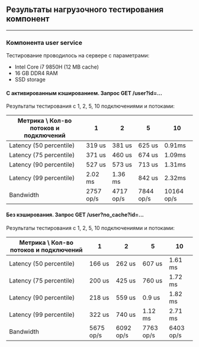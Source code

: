 ## Результаты нагрузочного тестирования компонент

---

### Компонента user service

Тестирование проводилось на сервере с параметрами:
* Intel Core i7 9850H (12 MB cache)
* 16 GB DDR4 RAM
* SSD storage

#### С активированным кэшированием. Запрос GET /user?id=...
Результаты тестирования с 1, 2, 5, 10 подключениями и потоками:

| Метрика \ Кол-во потоков и подключений | 1         | 2           | 5          | 10         |
|----------------------------------------|-----------|-------------|------------|------------|
| Latency (50 percentile)                | 319 us    | 381 us      | 625 us     | 0.91ms     |
| Latency (75 percentile)                | 371 us    | 460 us      | 674 us     | 1.09ms     |
| Latency (90 percentile)                | 527 us    | 573 us      | 713 us     | 1.31ms     |
| Latency (99 percentile)                | 2.02 ms   | 1.36 ms     | 842 us     | 2.32ms     |
| Bandwidth                              | 2757 op/s | 4717 op/s   |  7844 op/s | 10164 op/s |


#### Без кэширования. Запрос GET /user?no_cache?id=...
Результаты тестирования с 1, 2, 5, 10 подключениями и потоками:

| Метрика \ Кол-во потоков и подключений | 1         | 2           | 5           | 10        |
|----------------------------------------|-----------|-------------|-------------|-----------|
| Latency (50 percentile)                | 166 us    | 262 us      | 607 us      | 1.61 ms   |
| Latency (75 percentile)                | 200 us    | 425 us      | 760 us      | 1.72 ms   |
| Latency (90 percentile)                | 218 us    | 559 us      | 0.9 us      | 1.82 ms   |
| Latency (99 percentile)                | 322 us    | 740 us      | 1.12 ms     | 2.71 ms   |
| Bandwidth                              | 5675 op/s | 6092 op/s   | 7763 op/s   | 6403 op/s |
